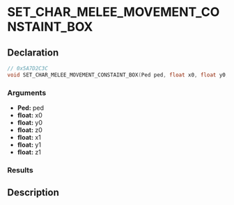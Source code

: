 # SET_CHAR_MELEE_MOVEMENT_CONSTAINT_BOX

## Declaration
```cpp
// 0x5A7D2C3C
void SET_CHAR_MELEE_MOVEMENT_CONSTAINT_BOX(Ped ped, float x0, float y0, float z0, float x1, float y1, float z1);
```

### Arguments
- **Ped:** ped
- **float:** x0
- **float:** y0
- **float:** z0
- **float:** x1
- **float:** y1
- **float:** z1

### Results

## Description

